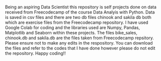 Being an aspiring Data Scientist this repository is self projects done on data received from Freecodecamp of the course Data Analyis with Python. Data is saved in csv files and there are two db files chinook and sakila db both which are exercise files from the Freecodecamp repository. I have used Google Colab for coding and the libraries used are Numpy, Pandas, Matplotlib and Seaborn within these projects. 
The files bike_sales, chinook.db and sakila.db are the files taken from Freecodecamp repsitory.
Please ensure not to make any edits in the respository. You can download the files and refer to the codes that I have done however please do not edit the repository.
Happy coding!!
